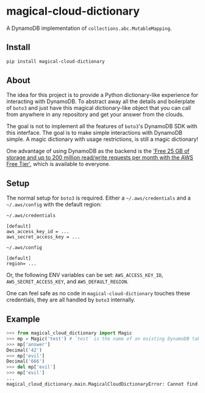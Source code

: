 # magical-cloud-dictionary

A DynamoDB implementation of `collections.abc.MutableMapping`.

## Install

```bash
pip install magical-cloud-dictionary
```

## About

The idea for this project is to provide a Python dictionary-like experience for interacting with DynamoDB. To abstract away all the details and boilerplate of `boto3` and just have this magical dictionary-like object that you can call from anywhere in any repository and get your answer from the clouds.

The goal is not to implement all the features of `boto3`'s DynamoDB SDK with this interface. The goal is to make simple interactions with DynamoDB simple. A magic dictionary with usage restrictions, is still a magic dictionary!

One advantage of using DynamoDB as the backend is the ['Free 25 GB of storage and up to 200 million read/write requests per month with the AWS Free Tier'](https://aws.amazon.com/dynamodb/), which is available to everyone.

## Setup

The normal setup for `boto3` is required. Either a `~/.aws/credentials` and a `~/.aws/config` with the default region:

`~/.aws/credentials`
```
[default]
aws_access_key_id = ...
aws_secret_access_key = ...
```

`~/.aws/config`
```
[default]
region= ...
```

Or, the following ENV variables can be set: `AWS_ACCESS_KEY_ID`, `AWS_SECRET_ACCESS_KEY`, and `AWS_DEFAULT_REGION`.

One can feel safe as no code in `magical-cloud-dictionary` touches these credentials, they are all handled by `boto3` internally.

## Example

```py
>>> from magical_cloud_dictionary import Magic
>>> mp = Magic('test') # `test` is the name of an existing DynamoDB table
>>> mp['answer']
Decimal('42')
>>> mp['evil']
Decimal('666')
>>> del mp['evil']
>>> mp['evil']
...
magical_cloud_dictionary.main.MagicalCloudDictionaryError: Cannot find evil in test!
```
